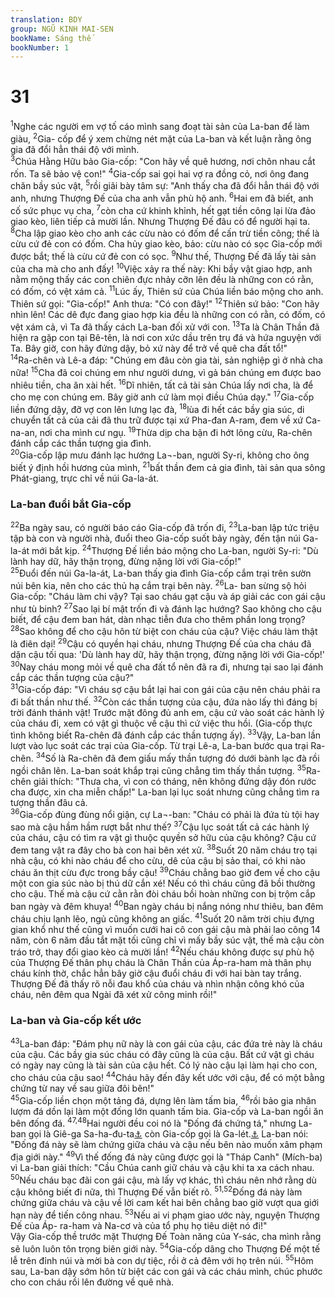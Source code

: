```yaml
---
translation: BDY
group: NGŨ KINH MAI-SEN
bookName: Sáng thế 
bookNumber: 1
---
```


<div class="title"><h1>31</h1></div>
<span class="verse sa_31_1"><sup>1</sup>Nghe các người em vợ tố cáo mình sang đoạt tài sản của La-ban để làm giàu, </span>
<span class="verse sa_31_2"><sup>2</sup>Gia- cốp để ý xem chừng nét mặt của La-ban và kết luận rằng ông gia đã đổi hẳn thái độ với mình.<br/></span>
<span class="verse sa_31_3"><sup>3</sup>Chúa Hằng Hữu bảo Gia-cốp: &#34;Con hãy về quê hương, nơi chôn nhau cắt rốn. Ta sẽ bảo vệ con!&#34; </span>
<span class="verse sa_31_4"><sup>4</sup>Gia-cốp sai gọi hai vợ ra đồng cỏ, nơi ông đang chăn bầy súc vật, </span>
<span class="verse sa_31_5"><sup>5</sup>rồi giãi bày tâm sự: &#34;Anh thấy cha đã đổi hẳn thái độ với anh, nhưng Thượng Đế của cha anh vẫn phù hộ anh. </span>
<span class="verse sa_31_6"><sup>6</sup>Hai em đã biết, anh cố sức phục vụ cha, </span>
<span class="verse sa_31_7"><sup>7</sup>còn cha cứ khinh khỉnh, hết gạt tiền công lại lừa đảo giao kèo, liên tiếp cả mười lần. Nhưng Thượng Đế đâu có để người hại ta. </span>
<span class="verse sa_31_8"><sup>8</sup>Cha lập giao kèo cho anh các cừu nào có đốm để cấn trừ tiền công; thế là cừu cứ đẻ con có đốm. Cha hủy giao kèo, bảo: cừu nào có sọc Gia-cốp mới được bắt; thế là cừu cứ đẻ con có sọc. </span>
<span class="verse sa_31_9"><sup>9</sup>Như thế, Thượng Đế đã lấy tài sản của cha mà cho anh đấy! </span>
<span class="verse sa_31_10"><sup>10</sup>Việc xảy ra thế này: Khi bầy vật giao hợp, anh nằm mộng thấy các con chiên đực nhảy cỡn lên đều là những con có rằn, có đốm, có vệt xám cả. </span>
<span class="verse sa_31_11"><sup>11</sup>Lúc ấy, Thiên sứ của Chúa liền báo mộng cho anh. Thiên sứ gọi: &#34;Gia-cốp!&#34; Anh thưa: &#34;Có con đây!&#34; </span>
<span class="verse sa_31_12"><sup>12</sup>Thiên sứ bảo: &#34;Con hãy nhìn lên! Các dê đực đang giao hợp kia đều là những con có rằn, có đốm, có vệt xám cả, vì Ta đã thấy cách La-ban đối xử với con. </span>
<span class="verse sa_31_13"><sup>13</sup>Ta là Chân Thần đã hiện ra gặp con tại Bê-tên, là nơi con xức dầu trên trụ đá và hứa nguyện với Ta. Bây giờ, con hãy đứng dậy, bỏ xứ này để trở về quê cha đất tổ!&#34;<br/></span>
<span class="verse sa_31_14"><sup>14</sup>Ra-chên và Lê-a đáp: &#34;Chúng em đâu còn gia tài, sản nghiệp gì ở nhà cha nữa! </span>
<span class="verse sa_31_15"><sup>15</sup>Cha đã coi chúng em như người dưng, vì gả bán chúng em được bao nhiêu tiền, cha ăn xài hết. </span>
<span class="verse sa_31_16"><sup>16</sup>Dĩ nhiên, tất cả tài sản Chúa lấy nơi cha, là để cho mẹ con chúng em. Bây giờ anh cứ làm mọi điều Chúa dạy.&#34; </span>
<span class="verse sa_31_17"><sup>17</sup>Gia-cốp liền đứng dậy, đỡ vợ con lên lưng lạc đà, </span>
<span class="verse sa_31_18"><sup>18</sup>lùa đi hết các bầy gia súc, di chuyển tất cả của cải đã thu trữ được tại xứ Pha-đan A-ram, đem về xứ Ca-na-an, nơi cha mình cư ngụ. </span>
<span class="verse sa_31_19"><sup>19</sup>Thừa dịp cha bận đi hớt lông cừu, Ra-chên đánh cắp các thần tượng gia đình.<br/></span>
<span class="verse sa_31_20"><sup>20</sup>Gia-cốp lập mưu đánh lạc hướng La¬-ban, người Sy-ri, không cho ông biết ý định hồi hương của mình, </span>
<span class="verse sa_31_21"><sup>21</sup>bất thần đem cả gia đình, tài sản qua sông Phát-giang, trực chỉ về núi Ga-la-át.</span>
<div class="title"><h3>La-ban đuổi bắt Gia-cốp</h3></div>
<span class="verse sa_31_22"><sup>22</sup>Ba ngày sau, có người báo cáo Gia-cốp đã trốn đi, </span>
<span class="verse sa_31_23"><sup>23</sup>La-ban lập tức triệu tập bà con và người nhà, đuổi theo Gia-cốp suốt bảy ngày, đến tận núi Ga-la-át mới bắt kịp. </span>
<span class="verse sa_31_24"><sup>24</sup>Thượng Đế liền báo mộng cho La-ban, người Sy-ri: &#34;Dù lành hay dữ, hãy thận trọng, đừng nặng lời với Gia-cốp!&#34;<br/></span>
<span class="verse sa_31_25"><sup>25</sup>Đuổi đến núi Ga-la-át, La-ban thấy gia đình Gia-cốp cắm trại trên sườn núi bên kia, nên cho các thủ hạ cắm trại bên này. </span>
<span class="verse sa_31_26"><sup>26</sup>La- ban sừng sộ hỏi Gia-cốp: &#34;Cháu làm chi vậy? Tại sao cháu gạt cậu và áp giải các con gái cậu như tù binh? </span>
<span class="verse sa_31_27"><sup>27</sup>Sao lại bí mật trốn đi và đánh lạc hướng? Sao không cho cậu biết, để cậu đem ban hát, dàn nhạc tiễn đưa cho thêm phần long trọng? </span>
<span class="verse sa_31_28"><sup>28</sup>Sao không để cho cậu hôn từ biệt con cháu của cậu? Việc cháu làm thật là điên dại! </span>
<span class="verse sa_31_29"><sup>29</sup>Cậu có quyền hại cháu, nhưng Thượng Đế của cha cháu đã dặn cậu tối qua: &#39;Dù lành hay dữ, hãy thận trọng, đừng nặng lời với Gia-cốp!&#39; </span>
<span class="verse sa_31_30"><sup>30</sup>Nay cháu mong mỏi về quê cha đất tổ nên đã ra đi, nhưng tại sao lại đánh cắp các thần tượng của cậu?&#34;<br/></span>
<span class="verse sa_31_31"><sup>31</sup>Gia-cốp đáp: &#34;Vì cháu sợ cậu bắt lại hai con gái của cậu nên cháu phải ra đi bất thần như thế. </span>
<span class="verse sa_31_32"><sup>32</sup>Còn các thần tượng của cậu, đứa nào lấy thì đáng bị trời đánh thánh vật! Trước mặt đông đủ anh em, cậu cứ vào soát các hành lý của cháu đi, xem có vật gì thuộc về cậu thì cứ việc thu hồi. (Gia-cốp thực tình không biết Ra-chên đã đánh cắp các thần tượng ấy). </span>
<span class="verse sa_31_33"><sup>33</sup>Vậy, La-ban lần lượt vào lục soát các trại của Gia-cốp. Từ trại Lê-a, La-ban bước qua trại Ra-chên. </span>
<span class="verse sa_31_34"><sup>34</sup>Số là Ra-chên đã đem giấu mấy thần tượng đó dưới bành lạc đà rồi ngồi chân lên. La-ban soát khắp trại cũng chẳng tìm thấy thần tượng. </span>
<span class="verse sa_31_35"><sup>35</sup>Ra-chên giải thích: &#34;Thưa cha, vì con có tháng, nên không đứng dậy đón rước cha được, xin cha miễn chấp!&#34; La-ban lại lục soát nhưng cũng chẳng tìm ra tượng thần đâu cả.<br/></span>
<span class="verse sa_31_36"><sup>36</sup>Gia-cốp đùng đùng nổi giận, cự La¬-ban: &#34;Cháu có phải là đứa tù tội hay sao mà cậu hầm hầm rượt bắt như thế? </span>
<span class="verse sa_31_37"><sup>37</sup>Cậu lục soát tất cả các hành lý của cháu, cậu có tìm ra vật gì thuộc quyền sở hữu của cậu không? Cậu cứ đem tang vật ra đây cho bà con hai bên xét xử. </span>
<span class="verse sa_31_38"><sup>38</sup>Suốt 20 năm cháu trọ tại nhà cậu, có khi nào cháu để cho cừu, dê của cậu bị sảo thai, có khi nào cháu ăn thịt cừu đực trong bầy cậu! </span>
<span class="verse sa_31_39"><sup>39</sup>Cháu chẳng bao giờ đem về cho cậu một con gia súc nào bị thú dữ cắn xé! Nếu có thì cháu cũng đã bồi thường cho cậu. Thế mà cậu cứ cằn rằn đòi cháu bồi hoàn những con bị trộm cắp ban ngày và đêm khuya! </span>
<span class="verse sa_31_40"><sup>40</sup>Ban ngày cháu bị nắng nóng như thiêu, ban đêm cháu chịu lạnh lẽo, ngủ cũng không an giấc. </span>
<span class="verse sa_31_41"><sup>41</sup>Suốt 20 năm trời chịu đựng gian khổ như thế cũng vì muốn cưới hai cô con gái cậu mà phải lao công 14 năm, còn 6 năm đầu tắt mặt tối cũng chỉ vì mấy bầy súc vật, thế mà cậu còn tráo trở, thay đổi giao kèo cả mười lần! </span>
<span class="verse sa_31_42"><sup>42</sup>Nếu cháu không được sự phù hộ của Thượng Đế thân phụ cháu là Chân Thần của Áp-ra-ham mà thân phụ cháu kính thờ, chắc hẳn bây giờ cậu đuổi cháu đi với hai bàn tay trắng. Thượng Đế đã thấy rõ nỗi đau khổ của cháu và nhìn nhận công khó của cháu, nên đêm qua Ngài đã xét xử công minh rồi!&#34;</span>
<div class="title"><h3>La-ban và Gia-cốp kết ước</h3></div>
<span class="verse sa_31_43"><sup>43</sup>La-ban đáp: &#34;Đám phụ nữ này là con gái của cậu, các đứa trẻ này là cháu của cậu. Các bầy gia súc cháu có đây cũng là của cậu. Bất cứ vật gì cháu có ngày nay cũng là tài sản của cậu hết. Có lý nào cậu lại làm hại cho con, cho cháu của cậu sao! </span>
<span class="verse sa_31_44"><sup>44</sup>Cháu hãy đến đây kết ước với cậu, để có một bằng chứng từ nay về sau giữa đôi bên!&#34;<br/></span>
<span class="verse sa_31_45"><sup>45</sup>Gia-cốp liền chọn một tảng đá, dựng lên làm tấm bia, </span>
<span class="verse sa_31_46"><sup>46</sup>rồi bảo gia nhân lượm đá dồn lại làm một đống lớn quanh tấm bia. Gia-cốp và La-ban ngồi ăn bên đống đá. </span>
<span class="verse sa_31_47 sa_31_48"><sup>47,48</sup>Hai người đều coi nó là &#34;Đống đá chứng tá,&#34; nhưng La-ban gọi là Giê-ga Sa-ha-đu-ta<a href="#" data-toggle="tooltip" data-placement="bottom" title="&#39;đống đá làm chứng&#39; (tiếng A-ram)">⚓</a> còn Gia-cốp gọi là Ga-lét.<a href="#" data-toggle="tooltip" data-placement="bottom" title="đống đá làm chứng&#39; (tiếng Hy-bá">⚓</a> La-ban nói: &#34;Đống đá này sẽ làm chứng giữa cháu và cậu nếu bên nào muốn xâm phạm địa giới này.&#34; </span>
<span class="verse sa_31_49"><sup>49</sup>Vì thế đống đá này cũng được gọi là &#34;Tháp Canh&#34; (Mích-ba) vì La-ban giải thích: &#34;Cầu Chúa canh giữ cháu và cậu khi ta xa cách nhau. </span>
<span class="verse sa_31_50"><sup>50</sup>Nếu cháu bạc đãi con gái cậu, mà lấy vợ khác, thì cháu nên nhớ rằng dù cậu không biết đi nữa, thì Thượng Đế vẫn biết rõ. </span>
<span class="verse sa_31_51 sa_31_52"><sup>51,52</sup>Đống đá này làm chứng giữa cháu và cậu về lời cam kết hai bên chẳng bao giờ vượt qua giới hạn này để tiến công nhau. </span>
<span class="verse sa_31_53"><sup>53</sup>Nếu ai vi phạm giao ước này, nguyện Thượng Đế của Áp- ra-ham và Na-cơ và của tổ phụ họ tiêu diệt nó đi!&#34;<br/>Vậy Gia-cốp thề trước mặt Thượng Đế Toàn năng của Y-sác, cha mình rằng sẽ luôn luôn tôn trọng biên giới này.</span>
<span class="verse sa_31_54"><sup>54</sup>Gia-cốp dâng cho Thượng Đế một tế lễ trên đỉnh núi và mời bà con dự tiệc, rồi ở cả đêm với họ trên núi. </span>
<span class="verse sa_31_55"><sup>55</sup>Hôm sau, La-ban dậy sớm hôn từ biệt các con gái và các cháu mình, chúc phước cho con cháu rồi lên đường về quê nhà.</span>
